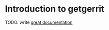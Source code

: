 # Introduction to getgerrit

TODO: write [great documentation](http://jacobian.org/writing/what-to-write/)
